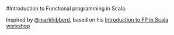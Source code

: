 #Introduction to Functional programming in Scala.

Inspired by [@markhibberd](https://github.com/markhibberd), based on his [Introduction to FP in Scala workshop](https://github.com/markhibberd/introduction-to-fp-in-scala)
